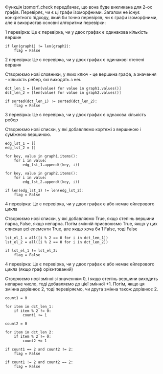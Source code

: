 Функція izomorf_check передбачає, що вона буде викликана для 2-ох графів. Перевіряє, чи є ці графи ізоморфними.
Загалом не існує конкретного підходу, який би точно перевіряв, чи є графи ізоморфними, але я використав основні алгоритми перевірки:

1 перевірка:
  Це є перевірка, чи у двох графах є одинакова кількість вершин

    if len(graph1) != len(graph2):
        flag = False

2 перевірка:
  Це є перевірка, чи у двох графах є одинакові степені вершин

  Створюємо нові словники, у яких ключ - це вершина графа, а значення - кількість ребер, які виходять з неї.

    dct_len_1 = [len(value) for value in graph1.values()]
    dct_len_2 = [len(value) for value in graph2.values()]

    if sorted(dct_len_1) != sorted(dct_len_2):
        flag = False

3 перевірка:
  Це є перевірка, чи у двох графах є однакова кількість ребер

  Створюємо нові списки, у які добавляємо кортежі з вершиною і суміжною вершиною.

    edg_lst_1 = []
    edg_lst_2 = []

    for key, value in graph1.items():
        for i in value:
            edg_lst_1.append((key, i))
    
    for key, value in graph2.items():
        for i in value:
            edg_lst_2.append((key, i))
    
    if len(edg_lst_1) != len(edg_lst_2):
        flag = False

4 перевірка:
  Це є перевірка, чи у двох графах є або немає ейлерового цикла

  Створюємо нові списки, у які добавляємо True, якщо степінь вершини парна, False, якщо непарна.
  Потім змінній присвоюємо True, якщо у цих списках всі елементи True, але якщо хоча би 1 False, тоді False

    lst_el_1 = all([i % 2 == 0 for i in dct_len_1])
    lst_el_2 = all([i % 2 == 0 for i in dct_len_2])

    if lst_el_1 != lst_el_2:
        flag = False


4 перевірка:
  Це є перевірка, чи у двох графах є або немає ейлерового цикла (якщо граф орієнтований)

  Створюємо нові змінні зі значенням 0, і якщо степінь вершини виходить непарне число, тоді добавляємо до цієї змінної +1.
  Потім, якщо ця змінна дорівнює 2, тоді перевіряємо, чи друга змінна також дорівнює 2.

    count1 = 0

    for item in dct_len_1:
        if item % 2 != 0:
            count1 += 1
    
    count2 = 0

    for item in dct_len_2:
        if item % 2 != 0:
            count2 += 1

    if count1 == 2 and count2 != 2:
        flag = False
    
    if count1 != 2 and count2 == 2:
        flag = False
